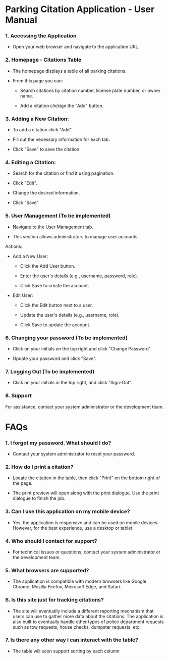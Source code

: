 # Parking Citation Application - User Manual

### 1\. **Accessing the Application**

-   Open your web browser and navigate to the application URL.




### 2\. **Homepage - Citations Table**

-   The homepage displays a table of all parking citations.

-   From this page you can:

    -   Search citations by citation number, license plate number, or owner name.

    -   Add a citation clickign the "Add" button.



### 3\. **Adding a New Citation:**

-   To add a citation click "Add".

-   Fill out the necessary information for each tab.

-   Click "Save" to save the citation.
  

### 4\. **Editing a Citation:**

- Search for the citation or find it using pagination.
  
- Click "Edit".
  
- Change the desired information.
  
- Click "Save" 



### 5\. **User Management (To be implemented)**

-   Navigate to the User Management tab.

-   This section allows administrators to manage user accounts.

Actions:

-   Add a New User:

    -   Click the Add User button.

    -   Enter the user\'s details (e.g., username, password, role).

    -   Click Save to create the account.

-   Edit User:

    -   Click the Edit button next to a user.

    -   Update the user\'s details (e.g., username, role).

    -   Click Save to update the account.




### 6\. **Changing your password (To be implemented)**

-   Click on your initials on the top right and click "Change Password".

-   Update your password and click "Save".




### 7\. **Logging Out (To be implemented)**

-   Click on your initials in the top right, and click "Sign-Out".



### 8\. **Support**

For assistance, contact your system administrator or the development
team.



# FAQs

### **1. I forgot my password. What should I do?**

-   Contact your system administrator to reset your password.

### **2. How do I print a citation?**

-   Locate the citation in the table, then click
    "Print" on the bottom right of the page.

-   The print preview will open along with the print dialogue. Use the print dialogue to finish the job. 

### **3. Can I use this application on my mobile device?**

-   Yes, the application is responsive and can be used on mobile
    devices. However, for the best experience, use a desktop or tablet.

### **4. Who should I contact for support?**

-   For technical issues or questions, contact your system administrator
    or the development team.

### **5. What browsers are supported?**

-   The application is compatible with modern browsers like Google
    Chrome, Mozilla Firefox, Microsoft Edge, and Safari.

### **6. Is this site just for tracking citations?**

-  The site will eventually include a different reporting mechanism that users can use to gather more data about the citations.
   The application is also built to eventually handle other types of police department requests such as tow requests, house checks, dumpster requests, etc.

### **7. Is there any other way I can interact with the table?**

-  The table will soon support sorting by each column
